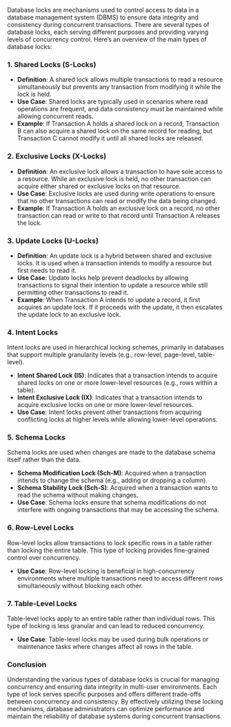 Database locks are mechanisms used to control access to data in a database management system (DBMS) to ensure data integrity and consistency during concurrent transactions. There are several types of database locks, each serving different purposes and providing varying levels of concurrency control. Here’s an overview of the main types of database locks:

### 1. **Shared Locks (S-Locks)**

- **Definition**: A shared lock allows multiple transactions to read a resource simultaneously but prevents any transaction from modifying it while the lock is held.
- **Use Case**: Shared locks are typically used in scenarios where read operations are frequent, and data consistency must be maintained while allowing concurrent reads.
- **Example**: If Transaction A holds a shared lock on a record, Transaction B can also acquire a shared lock on the same record for reading, but Transaction C cannot modify it until all shared locks are released.

### 2. **Exclusive Locks (X-Locks)**

- **Definition**: An exclusive lock allows a transaction to have sole access to a resource. While an exclusive lock is held, no other transaction can acquire either shared or exclusive locks on that resource.
- **Use Case**: Exclusive locks are used during write operations to ensure that no other transactions can read or modify the data being changed.
- **Example**: If Transaction A holds an exclusive lock on a record, no other transaction can read or write to that record until Transaction A releases the lock.

### 3. **Update Locks (U-Locks)**

- **Definition**: An update lock is a hybrid between shared and exclusive locks. It is used when a transaction intends to modify a resource but first needs to read it.
- **Use Case**: Update locks help prevent deadlocks by allowing transactions to signal their intention to update a resource while still permitting other transactions to read it.
- **Example**: When Transaction A intends to update a record, it first acquires an update lock. If it proceeds with the update, it then escalates the update lock to an exclusive lock.

### 4. **Intent Locks**

Intent locks are used in hierarchical locking schemes, primarily in databases that support multiple granularity levels (e.g., row-level, page-level, table-level).

- **Intent Shared Lock (IS)**: Indicates that a transaction intends to acquire shared locks on one or more lower-level resources (e.g., rows within a table).
- **Intent Exclusive Lock (IX)**: Indicates that a transaction intends to acquire exclusive locks on one or more lower-level resources.
- **Use Case**: Intent locks prevent other transactions from acquiring conflicting locks at higher levels while allowing lower-level operations.

### 5. **Schema Locks**

Schema locks are used when changes are made to the database schema itself rather than the data.

- **Schema Modification Lock (Sch-M)**: Acquired when a transaction intends to change the schema (e.g., adding or dropping a column).
- **Schema Stability Lock (Sch-S)**: Acquired when a transaction wants to read the schema without making changes.
- **Use Case**: Schema locks ensure that schema modifications do not interfere with ongoing transactions that may be accessing the schema.

### 6. **Row-Level Locks**

Row-level locks allow transactions to lock specific rows in a table rather than locking the entire table. This type of locking provides fine-grained control over concurrency.

- **Use Case**: Row-level locking is beneficial in high-concurrency environments where multiple transactions need to access different rows simultaneously without blocking each other.

### 7. **Table-Level Locks**

Table-level locks apply to an entire table rather than individual rows. This type of locking is less granular and can lead to reduced concurrency.

- **Use Case**: Table-level locks may be used during bulk operations or maintenance tasks where changes affect all rows in the table.

### Conclusion

Understanding the various types of database locks is crucial for managing concurrency and ensuring data integrity in multi-user environments. Each type of lock serves specific purposes and offers different trade-offs between concurrency and consistency. By effectively utilizing these locking mechanisms, database administrators can optimize performance and maintain the reliability of database systems during concurrent transactions.